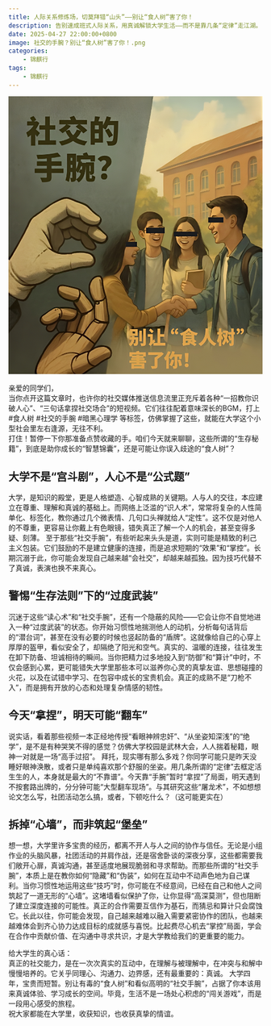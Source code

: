 ```yaml
---
title: 人际关系修炼场，切莫拜错“山头”——别让“食人树”害了你！
description: 告别速成班式人际关系，用真诚解锁大学生活——而不是靠几条“定律”走江湖。
date: 2025-04-27 22:00:00+0800
image: 社交的手腕？别让“食人树”害了你！.png
categories:
    - 锦麒行
tags:
    - 锦麒行
---
```


![社交的手腕？别让“食人树”害了你！](社交的手腕？别让“食人树”害了你！.png)

亲爱的同学们，  
当你点开这篇文章时，也许你的社交媒体推送信息流里正充斥着各种“一招教你识破人心”、“三句话拿捏社交场合”的短视频。它们往往配着意味深长的BGM，打上 #食人树 #社交的手腕 #暗黑心理学 等标签，仿佛掌握了这些，就能在大学这个小型社会里左右逢源，无往不利。  
打住！暂停一下你那准备点赞收藏的手。咱们今天就来聊聊，这些所谓的“生存秘籍”，到底是助你成长的“智慧锦囊”，还是可能让你误入歧途的“食人树”？

## 大学不是“宫斗剧”，人心不是“公式题”

大学，是知识的殿堂，更是人格塑造、心智成熟的关键期。人与人的交往，本应建立在尊重、理解和真诚的基础上。而网络上泛滥的“识人术”，常常将复杂的人性简单化、标签化，教你通过几个微表情、几句口头禅就给人“定性”。这不仅是对他人的不尊重，更容易让你戴上有色眼镜，错失真正了解一个人的机会，甚至变得多疑、刻薄。
至于那些“社交手腕”，有些听起来头头是道，实则可能是精致的利己主义包装。它们鼓励的不是建立健康的连接，而是追求短期的“效果”和“掌控”。长期沉溺于此，你可能会发现自己越来越“会社交”，却越来越孤独。因为技巧代替不了真诚，表演也换不来真心。

## 警惕“生存法则”下的“过度武装”

沉迷于这些“读心术”和“社交手腕”，还有一个隐蔽的风险——它会让你不自觉地进入一种“过度武装”的状态。你开始习惯性地揣测他人的动机，分析每句话背后的“潜台词”，甚至在没有必要的时候也竖起防备的“盾牌”。这就像给自己的心穿上厚厚的盔甲，看似安全了，却隔绝了阳光和空气。真实的、温暖的连接，往往发生在卸下防备、坦诚相待的瞬间。当你把精力过多地投入到“防御”和“算计”中时，不仅会感到心累，更可能错失大学里那些本可以滋养你心灵的真挚友谊、思想碰撞的火花，以及在试错中学习、在包容中成长的宝贵机会。真正的成熟不是“刀枪不入”，而是拥有开放的心态和处理复杂情感的韧性。

## 今天“拿捏”，明天可能“翻车”

说实话，看着那些视频一本正经地传授“看眼神辨忠奸”、“从坐姿知深浅”的“绝学”，是不是有种哭笑不得的感觉？仿佛大学校园是武林大会，人人揣着秘籍，眼神一对就是一场“高手过招”。
拜托，现实哪有那么多戏？你同学可能只是昨天没睡好眼神涣散，或者只是单纯喜欢那个舒服的坐姿。用几条所谓的“定律”去框定活生生的人，本身就是最大的“不靠谱”。今天靠“手腕”暂时“拿捏”了局面，明天遇到不按套路出牌的，分分钟可能“大型翻车现场”。与其研究这些“屠龙术”，不如想想论文怎么写，社团活动怎么搞，或者，下顿吃什么？（这可能更实在）

## 拆掉“心墙”，而非筑起“堡垒”

想一想，大学里许多宝贵的经历，都离不开人与人之间的协作与信任。无论是小组作业的头脑风暴，社团活动的并肩作战，还是宿舍卧谈的深夜分享，这些都需要我们敞开心扉，真诚沟通，甚至适度地展现脆弱和寻求帮助。而那些所谓的“社交手腕”，本质上是在教你如何“隐藏”和“伪装”，如何在互动中不动声色地为自己谋利。当你习惯性地运用这些“技巧”时，你可能在不经意间，已经在自己和他人之间筑起了一道无形的“心墙”。这堵墙看似保护了你，让你显得“高深莫测”，但也阻断了建立深度连接的可能性。真正的合作需要互信作为基石，而猜忌和算计只会腐蚀它。长此以往，你可能会发现，自己越来越难以融入需要紧密协作的团队，也越来越难体会到齐心协力达成目标的成就感与喜悦。比起费尽心机去“掌控”局面，学会在合作中贡献价值、在沟通中寻求共识，才是大学教给我们的更重要的能力。

给大学生的真心话：  
真正的社交能力，是在一次次真实的互动中，在理解与被理解中，在冲突与和解中慢慢培养的。它关乎同理心、沟通力、边界感，还有最重要的：真诚。
大学四年，宝贵而短暂。别让有毒的“食人树”和看似高明的“社交手腕”，占据了你本该用来真诚体验、学习成长的空间。毕竟，生活不是一场处心积虑的“闯关游戏”，而是一段用心感受的旅程。  
祝大家都能在大学里，收获知识，也收获真挚的情谊。
